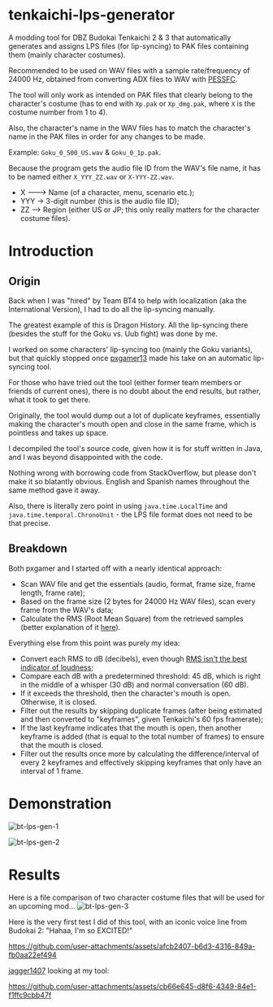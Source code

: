 # tenkaichi-lps-generator
A modding tool for DBZ Budokai Tenkaichi 2 &amp; 3 that automatically generates and assigns LPS files (for lip-syncing) to PAK files containing them (mainly character costumes).

Recommended to be used on WAV files with a sample rate/frequency of 24000 Hz, obtained from converting ADX files to WAV with [PESSFC](https://www.moddingway.com/file/1640.html).

The tool will only work as intended on PAK files that clearly belong to the character's costume (has to end with ``Xp.pak`` or ``Xp_dmg.pak``, where ``X`` is the costume number from 1 to 4).

Also, the character's name in the WAV files has to match the character's name in the PAK files in order for any changes to be made. 

Example: ``Goku_0_500_US.wav`` & ``Goku_0_1p.pak``.

Because the program gets the audio file ID from the WAV's file name, it has to be named either ``X_YYY_ZZ.wav`` or ``X-YYY-ZZ.wav``.
* X ---> Name (of a character, menu, scenario etc.);
* YYY -> 3-digit number (this is the audio file ID);
* ZZ --> Region (either US or JP; this only really matters for the character costume files).
# Introduction
## Origin
Back when I was "hired" by Team BT4 to help with localization (aka the International Version), I had to do all the lip-syncing manually.

The greatest example of this is Dragon History. All the lip-syncing there (besides the stuff for the Goku vs. Uub fight) was done by me.

I worked on some characters' lip-syncing too (mainly the Goku variants), but that quickly stopped once [pxgamer13](https://github.com/pxgamer13) made his take on an automatic lip-syncing tool.

For those who have tried out the tool (either former team members or friends of current ones), there is no doubt about the end results, but rather, what it took to get there.

Originally, the tool would dump out a lot of duplicate keyframes, essentially making the character's mouth open and close in the same frame, which is pointless and takes up space.

I decompiled the tool's source code, given how it is for stuff written in Java, and I was beyond disappointed with the code.

Nothing wrong with borrowing code from StackOverflow, but please don't make it so blatantly obvious. English and Spanish names throughout the same method gave it away.

Also, there is literally zero point in using ``java.time.LocalTime`` and ``java.time.temporal.ChronoUnit`` - the LPS file format does not need to be that precise.

## Breakdown
Both pxgamer and I started off with a nearly identical approach:
* Scan WAV file and get the essentials (audio, format, frame size, frame length, frame rate);
* Based on the frame size (2 bytes for 24000 Hz WAV files), scan every frame from the WAV's data;
* Calculate the RMS (Root Mean Square) from the retrieved samples (better explanation of it [here](https://stackoverflow.com/questions/4953045/im-trying-to-get-the-volume-level-of-a-wav-file-using-javas-sound-api-but-hav)).

Everything else from this point was purely my idea:
* Convert each RMS to dB (decibels), even though [RMS isn't the best indicator of loudness](https://forum.audacityteam.org/t/getting-precise-db-level-from-playback-meter-reading/60457/4);
* Compare each dB with a predetermined threshold: 45 dB, which is right in the middle of a whisper (30 dB) and normal conversation (60 dB).
* If it exceeds the threshold, then the character's mouth is open. Otherwise, it is closed.
* Filter out the results by skipping duplicate frames (after being estimated and then converted to "keyframes", given Tenkaichi's 60 fps framerate);
* If the last keyframe indicates that the mouth is open, then another keyframe is added (that is equal to the total number of frames) to ensure that the mouth is closed.
* Filter out the results once more by calculating the difference/interval of every 2 keyframes and effectively skipping keyframes that only have an interval of 1 frame.

# Demonstration
![bt-lps-gen-1](https://github.com/user-attachments/assets/9c8a839b-19c6-4aac-a2d7-f95442ee2964)

![bt-lps-gen-2](https://github.com/user-attachments/assets/e8826733-3d69-4c58-8627-4aa7bcda6fdb)

# Results
Here is a file comparison of two character costume files that will be used for an upcoming mod...
![bt-lps-gen-3](https://github.com/user-attachments/assets/61f7e941-3caa-4d00-a0b6-324e502c71ed)

Here is the very first test I did of this tool, with an iconic voice line from Budokai 2: "Hahaa, I'm so EXCITED!"

https://github.com/user-attachments/assets/afcb2407-b6d3-4316-849a-fb0aa22ef494

[jagger1407](https://github.com/jagger1407) looking at my tool:

https://github.com/user-attachments/assets/cb66e645-d8f6-4349-84e1-f1ffc9cbb47f

